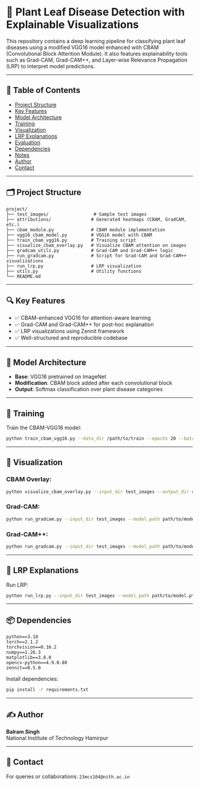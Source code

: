 # 🌿 Plant Leaf Disease Detection with Explainable Visualizations

This repository contains a deep learning pipeline for classifying plant leaf diseases using a modified VGG16 model enhanced with CBAM (Convolutional Block Attention Module). It also features explainability tools such as Grad-CAM, Grad-CAM++, and Layer-wise Relevance Propagation (LRP) to interpret model predictions.

---

## 🧾 Table of Contents

- [Project Structure](#-project-structure)
- [Key Features](#-key-features)
- [Model Architecture](#-model-architecture)
- [Training](#-training)
- [Visualization](#-visualization)
- [LRP Explanations](#-lrp-explanations)
- [Evaluation](#-evaluation)
- [Dependencies](#-dependencies)
- [Notes](#-notes)
- [Author](#-author)
- [Contact](#-contact)

---

## 🗂️ Project Structure

```text
project/
├── test_images/                 # Sample test images
├── attributions/               # Generated heatmaps (CBAM, GradCAM, etc.)
├── cbam_module.py              # CBAM module implementation
├── vgg16_cbam_model.py         # VGG16 model with CBAM
├── train_cbam_vgg16.py         # Training script
├── visualize_cbam_overlay.py   # Visualize CBAM attention on images
├── gradcam_utils.py            # Grad-CAM and Grad-CAM++ logic
├── run_gradcam.py              # Script for Grad-CAM and Grad-CAM++ visualizations
├── run_lrp.py                  # LRP visualization
├── utils.py                    # Utility functions
└── README.md
```

---

## 🔍 Key Features

- ✅ CBAM-enhanced VGG16 for attention-aware learning  
- ✅ Grad-CAM and Grad-CAM++ for post-hoc explanation  
- ✅ LRP visualizations using Zennit framework  
- ✅ Well-structured and reproducible codebase  

---

## 🧠 Model Architecture

- **Base**: VGG16 pretrained on ImageNet  
- **Modification**: CBAM block added after each convolutional block  
- **Output**: Softmax classification over plant disease categories  

---

## 🚀 Training

Train the CBAM-VGG16 model:

```bash
python train_cbam_vgg16.py --data_dir /path/to/train --epochs 20 --batch_size 32
```

---

## 📸 Visualization

### CBAM Overlay:

```bash
python visualize_cbam_overlay.py --input_dir test_images --output_dir attributions --model_path path/to/model.pth
```

### Grad-CAM:

```bash
python run_gradcam.py --input_dir test_images --model_path path/to/model.pth --technique gradcam
```

### Grad-CAM++:

```bash
python run_gradcam.py --input_dir test_images --model_path path/to/model.pth --technique gradcam++
```

---

## 🔬 LRP Explanations

Run LRP:

```bash
python run_lrp.py --input_dir test_images --model_path path/to/model.pth --rule epsilon_alpha2_beta1
```

---

## 📦 Dependencies

```text
python==3.10
torch==2.1.2
torchvision==0.16.2
numpy==1.26.3
matplotlib==3.8.0
opencv-python==4.9.0.80
zennit==0.5.0
```

Install dependencies:

```bash
pip install -r requirements.txt
```

---

## ✍️ Author

**Balram Singh**  
National Institute of Technology Hamirpur

---

## 📧 Contact

For queries or collaborations: `23mcs104@nith.ac.in`
